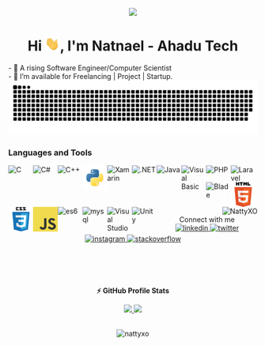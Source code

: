 <p align="center">
  <img src="https://github.com/thompsonemerson/thompsonemerson/raw/master/cover-thompson.png" height="200"/>
</p>

<h1 align="center">Hi <img src="https://raw.githubusercontent.com/ABSphreak/ABSphreak/master/gifs/Hi.gif" width="30px">, I'm Natnael - Ahadu Tech</h1>
- 🔭 A rising Software Engineer/Computer Scientist
<br>
- 🤝 I’m available for Freelancing | Project | Startup.

<div align="center">
  <img  src="https://github.com/1999AZZAR/1999AZZAR/blob/main/resources/img/grid-snake.svg"
       alt="snake"/></a>
</div>

### Languages and Tools

<a href="https://github.com/NattyXO/alx-low_level_programming">
  <img align="left" alt="C" width="50px" src="https://cdn.iconscout.com/icon/free/png-512/c-programming-569564.png" />
</a>
<a href="https://github.com/NattyXO/Barcode-QR-Generator">
  <img align="left" alt="C#" width="50px" src="https://cdn3d.iconscout.com/3d/free/thumb/free-c-sharp-9294854-7577997.png" />
</a>
<a href="https://github.com/NattyXO/SnakeGame">
  <img align="left" alt="C++" width="50px" src="https://cdn3d.iconscout.com/3d/free/thumb/free-c-language-logo-6563484-5453029.png" />
</a>
<a href="https://github.com/NattyXO/alx-higher_level_programming">
  <img align="left" alt="Python" width="50px" src="https://raw.githubusercontent.com/github/explore/80688e429a7d4ef2fca1e82350fe8e3517d3494d/topics/python/python.png" />
</a>
</a>
<a href="">
  <img align="left" alt="Xamarin" width="50px" src="https://cdn3d.iconscout.com/3d/free/thumb/free-xamarin-9294857-7578000.png" />
</a>

<a href="https://github.com/NattyXO/Barcode-QR-Generator">
  <img align="left" alt=".NET" width="50px" src="https://d3sxshmncs10te.cloudfront.net/icon/free/svg/1175177.svg?token=eyJhbGciOiJoczI1NiIsImtpZCI6ImRlZmF1bHQifQ__.eyJpc3MiOiJkM3N4c2htbmNzMTB0ZS5jbG91ZGZyb250Lm5ldCIsImV4cCI6MTcwNDc1ODQwMCwicSI6bnVsbCwiaWF0IjoxNzA0NTQ5ODE1fQ__.88c4b5aa4bacbc47fb027f5c7c0fa37c05c90633e1fbe5fa9015304db65af965" />
</a>

<a href="https://github.com/NattyXO/Tic-Tac-Toe-Offline-Game">
  <img align="left" alt="Java" width="50px" src="https://cdn3d.iconscout.com/3d/free/thumb/free-java-9294874-7578017.png" />
</a>

<a href="https://github.com/NattyXO/Scientific-calculator">
  <img align="left" alt="Visual Basic" width="50px" src="https://r0.klipartz.com/path/789/452/35/5b408e22b1ba8-4a55133d80000d314a1a22e48a8e9aa0.png" />
</a>

<a href="https://github.com/NattyXO/Webstack---Portfolio-Project">
  <img align="left" alt="PHP" width="50px" src="https://cdn3d.iconscout.com/3d/free/thumb/free-php-9294883-7578026.png" />
</a>

<a href="https://github.com/NattyXO/Webstack---Portfolio-Project">
  <img align="left" alt="Laravel" width="50px" src="https://cdn3d.iconscout.com/3d/free/thumb/free-laravel-framework-logo-6563587-5453023.png" />
</a>

<a href="https://github.com/NattyXO/Webstack---Portfolio-Project">
  <img align="left" alt="Blade" width="50px" src="https://avatars.githubusercontent.com/u/87367346?s=200&v=4" />
</a>

<a href="https://github.com/NattyXO/AirBnB_clone_v3">
  <img align="left" alt="html" width="50px" src="https://raw.githubusercontent.com/github/explore/80688e429a7d4ef2fca1e82350fe8e3517d3494d/topics/html/html.png" />
</a>
<a href="https://github.com/NattyXO/AirBnB_clone_v3">
  <img align="left" alt="css" width="50px" src="https://raw.githubusercontent.com/github/explore/80688e429a7d4ef2fca1e82350fe8e3517d3494d/topics/css/css.png" />
</a>
<a href="https://github.com/NattyXO/alx-backend-javascript">
  <img align="left" alt="JS" width="50px" src="https://raw.githubusercontent.com/github/explore/80688e429a7d4ef2fca1e82350fe8e3517d3494d/topics/javascript/javascript.png" />
</a>
<a href="https://github.com/NattyXO/alx-backend-javascript">
  <img align="left" alt="es6" width="50px" src="https://codus.acyclique.com/wp-content/uploads/2017/11/ES6-JS.png" />
</a>

<a href="">
  <img align="left" alt="mysql" width="50px" height="50px" src="https://kinsta.com/fr/wp-content/uploads/sites/4/2019/04/logo-mysql-1.svg" />
</a>
<a href="https://github.com/NattyXO/Mega-Copy">
  <img align="left" alt="Visual Studio" width="50px" height="50px" src="https://d3sxshmncs10te.cloudfront.net/icon/free/svg/226058.svg?token=eyJhbGciOiJoczI1NiIsImtpZCI6ImRlZmF1bHQifQ__.eyJpc3MiOiJkM3N4c2htbmNzMTB0ZS5jbG91ZGZyb250Lm5ldCIsImV4cCI6MTcwNDc1ODQwMCwicSI6bnVsbCwiaWF0IjoxNzA0NTQ5MjE4fQ__.852a580295237e0f6a17acde67e95c949b337a1d302729fad415df433df6d2b0" />
</a>
<a href="">
  <img align="left" alt="Unity" width="50px" height="50px" src="https://converter.services.iconscout.com/?url=https%3A%2F%2Fs3.amazonaws.com%2Fimg-iconscout-54a2331%2Ficon-editor%2F2024-01-06%2Fb5d0b956-182f-36d6-a1c1-94b9450aa308.svg" />
</a>
<br>
<br>
<br>
<br>
<p><img align="right" src="https://github-readme-streak-stats.herokuapp.com/?user=NattyXO&" alt="NattyXO" /></p>
<br>

<div align="center">Connect with me</div>  
<div align="center">
<a href="https://www.linkedin.com/in/natnael-bizuneh-zenebe/" target="_blank">
<img src=https://img.shields.io/badge/linkedin-%231E77B5.svg?&style=for-the-badge&logo=linkedin&logoColor=white alt=linkedin style="margin-bottom: 5px;" />

</a>
<a href="https://www.youtube.com/c/AhaduTech" target="_blank">
<img src=https://img.shields.io/youtube/channel/subscribers/UCZ0kLcM30JbqMDzqjjdRibg?style=social alt=twitter style="margin-bottom: 5px;" />
</a>
<a href="https://www.instagram.com/ahadu_tech/" target="_blank">
<img src=https://img.shields.io/badge/instagram-%23000000.svg?&style=for-the-badge&logo=instagram&logoColor=white alt=instagram style="margin-bottom: 5px;" />
</a>

<a href="https://stackoverflow.com/users/20922547/natnael-bizuneh" target="_blank">
<img src=https://img.shields.io/badge/stackoverflow-%23F28032.svg?&style=for-the-badge&logo=stackoverflow&logoColor=white alt=stackoverflow style="margin-bottom: 5px;" />
</a>  
<br>  
<br><br>  
<br>
<br>

**:zap: GitHub Profile Stats**
<p align="center">
<a href="https://github.com/nattyxo">
  <img height="180em" src="https://github-readme-stats-eight-theta.vercel.app/api?username=nattyxo&show_icons=true&theme=algolia&include_all_commits=true&count_private=true"/>
  <img height="180em" src="https://github-readme-stats-eight-theta.vercel.app/api/top-langs/?username=nattyxo&layout=compact&langs_count=8&theme=algolia"/>
</a>
</p>
</div>  
<br>  
<center><img src="https://komarev.com/ghpvc/?username=nattyxo" alt="nattyxo"/></center>
